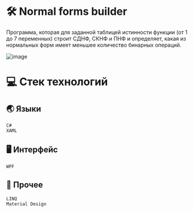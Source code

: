 # :hammer_and_wrench: Normal forms builder
Программа, которая для заданной таблицей истинности функции (от 1 до 7 переменных) строит СДНФ, СКНФ и ПНФ и определяет, какая из нормальных форм имеет меньшее количество бинарных операций.

![image](https://user-images.githubusercontent.com/86602542/169473039-498437b4-4693-408e-be19-8cc5caec9bec.png)
# :computer: Стек технологий
## :earth_asia: Языки
```
C#
XAML
```
## :desktop_computer: Интерфейс
```
WPF
```
## :scroll: Прочее
```
LINQ
Material Design
```
